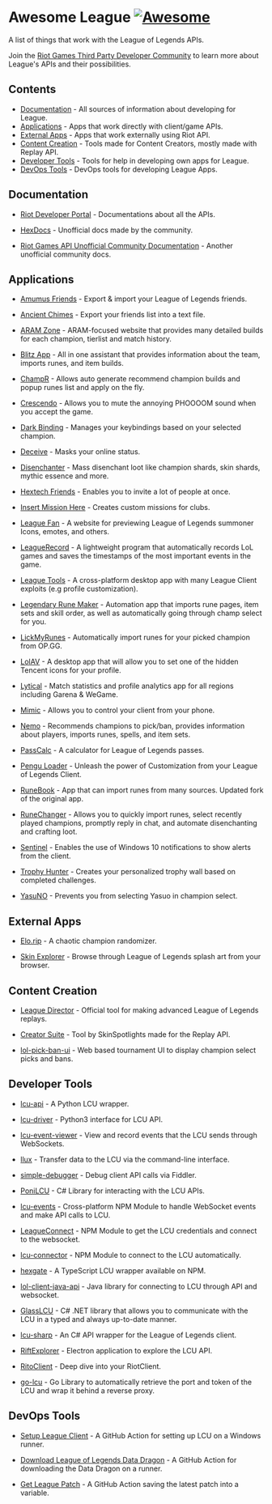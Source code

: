 # Awesome League [![Awesome](https://awesome.re/badge-flat.svg)](https://github.com/sindresorhus/awesome)

A list of things that work with the League of Legends APIs.

Join the [Riot Games Third Party Developer Community](https://discordapp.com/invite/riotgamesdevrel) to learn more about League's APIs and their possibilities.

## Contents

* [Documentation](#documentation) - All sources of information about developing for League.
* [Applications](#applications) - Apps that work directly with client/game APIs.
* [External Apps](#external-apps) - Apps that work externally using Riot API.
* [Content Creation](#content-creation) - Tools made for Content Creators, mostly made with Replay API.
* [Developer Tools](#developer-tools) - Tools for help in developing own apps for League.
* [DevOps Tools](#devops-tools) - DevOps tools for developing League Apps.

## Documentation

* [Riot Developer Portal](https://developer.riotgames.com/docs/lol) - Documentations about all the APIs.

* [HexDocs](https://hextechdocs.dev/) - Unofficial docs made by the community.

* [Riot Games API Unofficial Community Documentation](https://riot-api-libraries.readthedocs.io/en/latest/) - Another unofficial community docs.

## Applications

* [Amumus Friends](https://github.com/rico-vz/Amumus-Friends) - Export & import your League of Legends friends.

* [Ancient Chimes](https://github.com/ulgg/ancient-chimes) - Export your friends list into a text file.

* [ARAM Zone](https://aram.zone/) - ARAM-focused website that provides many detailed builds for each champion, tierlist and match history.

* [Blitz App](https://blitz.gg/) - All in one assistant that provides information about the team, imports runes, and item builds.

* [ChampR](https://github.com/cangzhang/champ-r) - Allows auto generate recommend champion builds and popup runes list and apply on the fly.

* [Crescendo](https://github.com/molenzwiebel/crescendo) - Allows you to mute the annoying PHOOOOM sound when you accept the game.

* [Dark Binding](https://github.com/s-coimbra21/dark-binding-gui) - Manages your keybindings based on your selected champion.

* [Deceive](https://github.com/molenzwiebel/Deceive) - Masks your online status.

* [Disenchanter](https://github.com/marvinscham/disenchanter) - Mass disenchant loot like champion shards, skin shards, mythic essence and more.

* [Hextech Friends](https://hextechfriends.github.io/) - Enables you to invite a lot of people at once.

* [Insert Mission Here](https://github.com/Earleking/2018-Riot-API-Challenge) - Creates custom missions for clubs.

* [League Fan](https://github.com/league-fan/league-fan.github.io) - A website for previewing League of Legends summoner Icons, emotes, and others.

* [LeagueRecord](https://github.com/FFFFFFFXXXXXXX/league_record) - A lightweight program that automatically records LoL games and saves the timestamps of the most important events in the game.

* [League Tools](https://github.com/7rebux/league-tools) - A cross-platform desktop app with many League Client exploits (e.g profile customization).

* [Legendary Rune Maker](https://github.com/pipe01/legendary-rune-maker) - Automation app that imports rune pages, item sets and skill order, as well as automatically going through champ select for you.

* [LickMyRunes](https://github.com/Ponita0/LickMyRunes) - Automatically import runes for your picked champion from OP.GG.

* [LolAV](https://github.com/PixelHir/lolav) - A desktop app that will allow you to set one of the hidden Tencent icons for your profile.

* [Lytical](https://github.com/LyticalApp/Lytical) - Match statistics and profile analytics app for all regions including Garena & WeGame.

* [Mimic](http://mimic.molenzwiebel.xyz/) - Allows you to control your client from your phone.

* [Nemo](https://nemo.gg/) - Recommends champions to pick/ban, provides information about players, imports runes, spells, and item sets.

* [PassCalc](https://github.com/Fumi24/PassCalc) - A calculator for League of Legends passes.

* [Pengu Loader](https://pengu.lol/) - Unleash the power of Customization from your League of Legends Client.

* [RuneBook](https://github.com/Soundofdarkness/RuneBook) - App that can import runes from many sources. Updated fork of the original app.

* [RuneChanger](https://github.com/stirante/RuneChanger) - Allows you to quickly import runes, select recently played champions, promptly reply in chat, and automate disenchanting and crafting loot.

* [Sentinel](https://github.com/molenzwiebel/Sentinel) - Enables the use of Windows 10 notifications to show alerts from the client.

* [Trophy Hunter](https://github.com/TiFu/riot-api-challenge-2018) - Creates your personalized trophy wall based on completed challenges.

* [YasuNO](https://github.com/pseudonym117/YasuNO) - Prevents you from selecting Yasuo in champion select.

## External Apps

* [Elo.rip](https://elo.rip/) - A chaotic champion randomizer.

* [Skin Explorer](https://www.skinexplorer.lol) - Browse through League of Legends splash art from your browser.

## Content Creation

* [League Director](https://github.com/RiotGames/leaguedirector) - Official tool for making advanced League of Legends replays.

* [Creator Suite](https://github.com/SkinSpotlights/CreatorSuite-ReplayAPI) - Tool by SkinSpotlights made for the Replay API.

* [lol-pick-ban-ui](https://github.com/RCVolus/lol-pick-ban-ui) - Web based tournament UI to display champion select picks and bans.

## Developer Tools

* [lcu-api](https://github.com/jjmaldonis/lcu-api) - A Python LCU wrapper.

* [lcu-driver](https://github.com/sousa-andre/lcu-driver) - Python3 interface for LCU API. 

* [lcu-event-viewer](https://github.com/pipe01/lcu-event-viewer) - View and record events that the LCU sends through WebSockets.

* [llux](https://github.com/BlossomiShymae/llux) - Transfer data to the LCU via the command-line interface.

* [simple-debugger](https://github.com/dragitz/simple-debugger) - Debug client API calls via Fiddler.

* [PoniLCU](https://github.com/Ponita0/PoniLCU) - C# Library for interacting with the LCU APIs.

* [lcu-events](https://github.com/Sunney-X/lcu-events) - Cross-platform NPM Module to handle WebSocket events and make API calls to LCU.

* [LeagueConnect](https://github.com/supergrecko/league-connect) - NPM Module to get the LCU credentials and connect to the websocket.

* [lcu-connector](https://github.com/Pupix/lcu-connector) - NPM Module to connect to the LCU automatically.

* [hexgate](https://github.com/cuppachino/hexgate) - A TypeScript LCU wrapper available on NPM.

* [lol-client-java-api](https://github.com/stirante/lol-client-java-api) - Java library for connecting to LCU through API and websocket.

* [GlassLCU](https://github.com/pipe01/GlassLCU) - C# .NET library that allows you to communicate with the LCU in a typed and always up-to-date manner.

* [lcu-sharp](https://github.com/bryanhitc/lcu-sharp) - An C# API wrapper for the League of Legends client.

* [RiftExplorer](https://github.com/Pupix/rift-explorer) - Electron application to explore the LCU API.

* [RitoClient](https://github.com/nomi-san/RitoClient) - Deep dive into your RiotClient.

* [go-lcu](https://github.com/ImOlli/go-lcu) - Go Library to automatically retrieve the port and token of the LCU and wrap it behind a reverse proxy.

## DevOps Tools

* [Setup League Client](https://github.com/marketplace/actions/setup-league-client) - A GitHub Action for setting up LCU on a Windows runner.

* [Download League of Legends Data Dragon](https://github.com/marketplace/actions/download-league-of-legends-data-dragon) - A GitHub Action for downloading the Data Dragon on a runner.

* [Get League Patch](https://github.com/marvinscham/get-league-patch) - A GitHub Action saving the latest patch into a variable.
